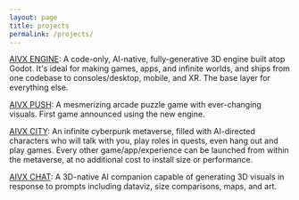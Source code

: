 ```yaml
---
layout: page
title: projects
permalink: /projects/
---
```


[AIVX ENGINE](/engine/): A code-only, AI-native, fully-generative 3D engine built atop Godot. It's ideal for making games, apps, and infinite worlds, and ships from one codebase to consoles/desktop, mobile, and XR. The base layer for everything else.

[AIVX PUSH](/push/): A mesmerizing arcade puzzle game with ever-changing visuals. First game announced using the new engine. 

[AIVX CITY](/city/): An infinite cyberpunk metaverse, filled with AI-directed characters who will talk with you, play roles in quests, even hang out and play games. Every other game/app/experience can be launched from within the metaverse, at no additional cost to install size or performance.

[AIVX CHAT](/chat/): A 3D-native AI companion capable of generating 3D visuals in response to prompts including dataviz, size comparisons, maps, and art. 


